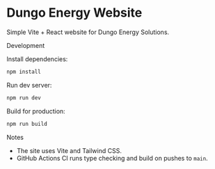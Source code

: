 # Dungo Energy Website

Simple Vite + React website for Dungo Energy Solutions.

Development

Install dependencies:

```bash
npm install
```

Run dev server:

```bash
npm run dev
```

Build for production:

```bash
npm run build
```

Notes

- The site uses Vite and Tailwind CSS.
- GitHub Actions CI runs type checking and build on pushes to `main`.
